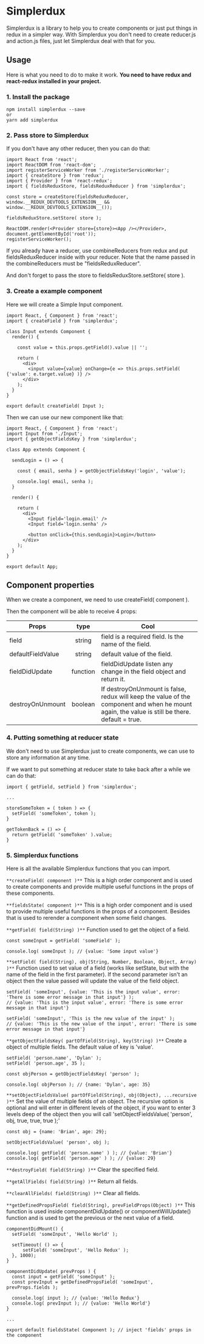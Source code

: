 # Simplerdux

Simplerdux is a library to help you to create components or just put things in redux in a simpler way.
With Simplerdux you don't need to create reducer.js and action.js files, just let Simplerdux deal with that for you.

## Usage

Here is what you need to do to make it work.
**You need to have redux and react-redux installed in your project.**

### 1. Install the package

```
npm install simplerdux --save
or
yarn add simplerdux
```
### 2. Pass store to Simplerdux

  If you don't have any other reducer, then you can do that:
```
import React from 'react';
import ReactDOM from 'react-dom';
import registerServiceWorker from './registerServiceWorker';
import { createStore } from 'redux';
import { Provider } from 'react-redux';
import { fieldsReduxStore, fieldsReduxReducer } from 'simplerdux';

const store = createStore(fieldsReduxReducer, window.__REDUX_DEVTOOLS_EXTENSION__ && window.__REDUX_DEVTOOLS_EXTENSION__());

fieldsReduxStore.setStore( store );

ReactDOM.render(<Provider store={store}><App /></Provider>, document.getElementById('root'));
registerServiceWorker();
```

If you already have a reducer, use combineReducers from redux and put fieldsReduxReducer inside with your reducer.
Note that the name passed in the combineReducers must be "fieldsReduxReducer".

And don't forget to pass the store to fieldsReduxStore.setStore( store ).

### 3. Create a example component

Here we will create a Simple Input component.

```
import React, { Component } from 'react';
import { createField } from 'simplerdux';

class Input extends Component {
  render() {

    const value = this.props.getField().value || '';

    return (
      <div>
        <input value={value} onChange={e => this.props.setField( {'value': e.target.value} )} />
      </div>
    );
  }
}

export default createField( Input );
```

Then we can use our new component like that:
```
import React, { Component } from 'react';
import Input from './Input';
import { getObjectFieldsKey } from 'simplerdux';

class App extends Component {

  sendLogin = () => {

    const { email, senha } = getObjectFieldsKey('login', 'value');

    console.log( email, senha );
  }

  render() {

    return (
      <div>
        <Input field='login.email' />
        <Input field='login.senha' />

        <button onClick={this.sendLogin}>Login</button>
      </div>
    );
  }
}

export default App;
```

## Component properties

When we create a component, we need to use createField( component ).

Then the component will be able to receive 4 props:

| Props       | type           | Cool  |
| ------------- |:-------------:| ------------- |
| field      | string | field is a required field. Is the name of the field. |
| defaultFieldValue      | string | default value of the field. |
| fieldDidUpdate | function      |    fieldDidUpdate listen any change in the field object and return it. |
| destroyOnUnmount | boolean      |    If destroyOnUnmount is false, redux will keep the value of the component and when he mount again, the value is still be there. default = true.   |

### 4. Putting something at reducer state

We don't need to use Simplerdux just to create components, we can use to store any information at any time.

If we want to put something at reducer state to take back after a while we can do that:

```
import { getField, setField } from 'simplerdux';

...

storeSomeToken = ( token ) => {
  setField( 'someToken', token );
}

getTokenBack = () => {
  return getField( 'someToken' ).value;
}
```

### 5. Simplerdux functions

Here is all the available Simplerdux functions that you can import.

`**createField( component )**`
This is a high order component and is used to create components and provide multiple useful functions in the props of these components.

`**fieldsState( component )**`
This is a high order component and is used to provide multiple useful functions in the props of a component. Besides that is used to rerender a component when some field changes.

`**getField( field(String) )**`
Function used to get the object of a field.

```
const someInput = getField( 'someField' );

console.log( someInput ); // {value: 'Some input value'}
```

`**setField( field(String), obj(String, Number, Boolean, Object, Array) )**`
Function used to set value of a field (works like setState, but with the name of the field in the first parameter). If the second parameter isn't an object then the value passed will update the value of the field object.

```
setField( 'someInput', {value: 'This is the input value', error: 'There is some error message in that input'} );
// {value: 'This is the input value', error: 'There is some error message in that input'}

setField( 'someInput', 'This is the new value of the input' );
// {value: 'This is the new value of the input', error: 'There is some error message in that input'}
```

`**getObjectFieldsKey( partOfField(String), key(String) )**`
Create a object of multiple fields. The default value of key is 'value'.

```
setField( 'person.name', 'Dylan' );
setField( 'person.age', 35 );

const objPerson = getObjectFieldsKey( 'person' );

console.log( objPerson ); // {name: 'Dylan', age: 35}
```

`**setObjectFieldsValue( partOfField(String), obj(Object), ...recursive )**`
Set the value of multiple fields of an object. The recursive option is optional and will enter in different levels of the object, if you want to enter 3 levels deep of the object then you will call 'setObjectFieldsValue( 'person', obj, true, true, true );'

```
const obj = {name: 'Brian', age: 29};

setObjectFieldsValue( 'person', obj );

console.log( getField( 'person.name' ) ); // {value: 'Brian'}
console.log( getField( 'person.age' ) ); // {value: 29}
```

`**destroyField( field(String) )**`
Clear the specified field.

`**getAllFields( field(String) )**`
Return all fields.

`**clearAllFields( field(String) )**`
Clear all fields.

`**getDefinedPropsField( field(String), prevFieldProps(Object) )**`
This function is used inside componentDidUpdate() or componentWillUpdate() function and is used to get the previous or the next value of a field.

```
componentDidMount() {
  setField( 'someInput', 'Hello World' );

  setTimeout( () => {
      setField( 'someInput', 'Hello Redux' );
  }, 1000);
}

componentDidUpdate( prevProps ) {
  const input = getField( 'someInput' );
  const prevInput = getDefinedPropsField( 'someInput', prevProps.fields );

  console.log( input ); // {value: 'Hello Redux'}
  console.log( prevInput ); // {value: 'Hello World'}
}

...

export default fieldsState( Component ); // inject 'fields' props in the component
```
